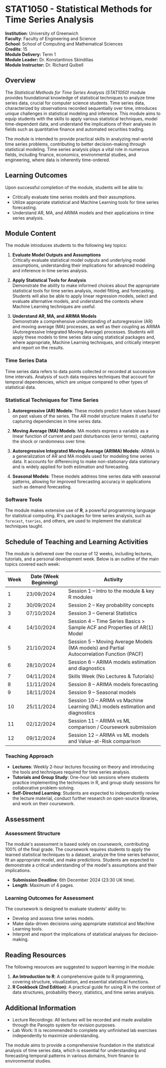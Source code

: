 # STAT1050 - Statistical Methods for Time Series Analysis

**Institution**: University of Greenwich  
**Faculty**: Faculty of Engineering and Science  
**School**: School of Computing and Mathematical Sciences  
**Credits**: 15  
**Module Delivery:** Term 1  
**Module Leader:** Dr. Konstantinos Skindilias  
**Module Instructor:** Dr. Richard Quibell  

## Overview

The *Statistical Methods for Time Series Analysis (STAT1050)* module provides foundational knowledge of statistical techniques to analyze time series data, crucial for computer science students. Time series data, characterized by observations recorded sequentially over time, introduces unique challenges in statistical modeling and inference. This module aims to equip students with the skills to apply various statistical techniques, model time-dependent data, and understand the implications of their analyses in fields such as quantitative finance and automated securities trading.

The module is intended to provide practical skills in analyzing real-world time series problems, contributing to better decision-making through statistical modeling. Time series analysis plays a vital role in numerous fields, including finance, economics, environmental studies, and engineering, where data is inherently time-ordered.

## Learning Outcomes

Upon successful completion of the module, students will be able to:

- Critically evaluate time series models and their assumptions.
- Utilize appropriate statistical and Machine Learning tools for time series forecasting.
- Understand AR, MA, and ARIMA models and their applications in time series analysis.

## Module Content

The module introduces students to the following key topics:

1. **Evaluate Model Outputs and Assumptions**  
   Critically evaluate statistical model outputs and underlying model assumptions, understanding their implications for advanced modeling and inference in time series analysis.

2. **Apply Statistical Tools for Analysis**  
   Demonstrate the ability to make informed choices about the appropriate statistical tools for time series analysis, model fitting, and forecasting. Students will also be able to apply linear regression models, select and evaluate alternative models, and understand the contexts where Machine Learning techniques are useful.

3. **Understand AR, MA, and ARIMA Models**  
   Demonstrate a comprehensive understanding of autoregressive (AR) and moving average (MA) processes, as well as their coupling as ARIMA (Autoregressive Integrated Moving Average) processes. Students will apply these models to time series data using statistical packages and, where appropriate, Machine Learning techniques, and critically interpret and report on the results.

### Time Series Data

Time series data refers to data points collected or recorded at successive time intervals. Analysis of such data requires techniques that account for temporal dependencies, which are unique compared to other types of statistical data.

### Statistical Techniques for Time Series

1. **Autoregressive (AR) Models**: These models predict future values based on past values of the series. The AR model structure makes it useful for capturing dependencies in time series data.

2. **Moving Average (MA) Models**: MA models express a variable as a linear function of current and past disturbances (error terms), capturing the shock or randomness over time.

3. **Autoregressive Integrated Moving Average (ARIMA) Models**: ARIMA is a generalization of AR and MA models used for modeling time series data. It accounts for differencing to make non-stationary data stationary and is widely applied for both estimation and forecasting.

4. **Seasonal Models**: These models address time series data with seasonal patterns, allowing for improved forecasting accuracy in applications such as demand forecasting.

### Software Tools

The module makes extensive use of **R**, a powerful programming language for statistical computing. R's packages for time series analysis, such as `forecast`, `tseries`, and others, are used to implement the statistical techniques taught.

## Schedule of Teaching and Learning Activities

The module is delivered over the course of 12 weeks, including lectures, tutorials, and a personal development week. Below is an outline of the main topics covered each week:

| Week | Date (Week Beginning) | Activity                                                           |
|------|-----------------------|-------------------------------------------------------------------|
| 1    | 23/09/2024            | Session 1 – Intro to the module & key R modules                    |
| 2    | 30/09/2024            | Session 2 – Key probability concepts                               |
| 3    | 07/10/2024            | Session 3 – General Statistics                                     |
| 4    | 14/10/2024            | Session 4 – Time Series Basics > Sample ACF and Properties of AR(1) Model |
| 5    | 21/10/2024            | Session 5 – Moving Average Models (MA models) and Partial Autocorrelation Function (PACF) |
| 6    | 28/10/2024            | Session 6 – ARIMA models estimation and diagnostics                |
| 7    | 04/11/2024            | Skills Week (No Lectures & Tutorials)                            |
| 8    | 11/11/2024            | Session 8 – ARIMA models forecasting                               |
| 9    | 18/11/2024            | Session 9 – Seasonal models                                        |
| 10   | 25/11/2024            | Session 10 – ARIMA vs Machine Learning (ML) models estimation and diagnostics |
| 11   | 02/12/2024            | Session 11 – ARIMA vs ML comparison / Coursework submission       |
| 12   | 09/12/2024            | Session 12 – ARIMA vs ML models and Value-at-Risk comparison      |

### Teaching Approach

- **Lectures**: Weekly 2-hour lectures focusing on theory and introducing the tools and techniques required for time series analysis.
- **Tutorials and Group Study**: One-hour lab sessions where students practice implementing the techniques in R, and group study sessions for collaborative problem-solving.
- **Self-Directed Learning**: Students are expected to independently review the lecture material, conduct further research on open-source libraries, and work on their coursework.

## Assessment

### Assessment Structure

The module's assessment is based solely on coursework, contributing 100% of the final grade. The coursework requires students to apply the learned statistical techniques to a dataset, analyze the time series behavior, fit an appropriate model, and make predictions. Students are expected to demonstrate a critical understanding of the model's assumptions and their implications.

- **Submission Deadline**: 6th December 2024 (23:30 UK time).
- **Length**: Maximum of 4 pages.

### Learning Outcomes for Assessment

The coursework is designed to evaluate students' ability to:

- Develop and assess time series models.
- Make data-driven decisions using appropriate statistical and Machine Learning tools.
- Interpret and report the implications of statistical analyses for decision-making.

## Reading Resources

The following resources are suggested to support learning in the module:

1. **An Introduction to R**: A comprehensive guide to R programming, covering structure, visualization, and essential statistical functions.
2. **R Cookbook (2nd Edition)**: A practical guide for using R in the context of data structures, probability theory, statistics, and time series analysis.

## Additional Information

- Lecture Recordings: All lectures will be recorded and made available through the Panopto system for revision purposes.
- Lab Work: It is recommended to complete any unfinished lab exercises independently to maximize understanding.

The module aims to provide a comprehensive foundation in the statistical analysis of time series data, which is essential for understanding and forecasting temporal patterns in various domains, from finance to environmental studies.
